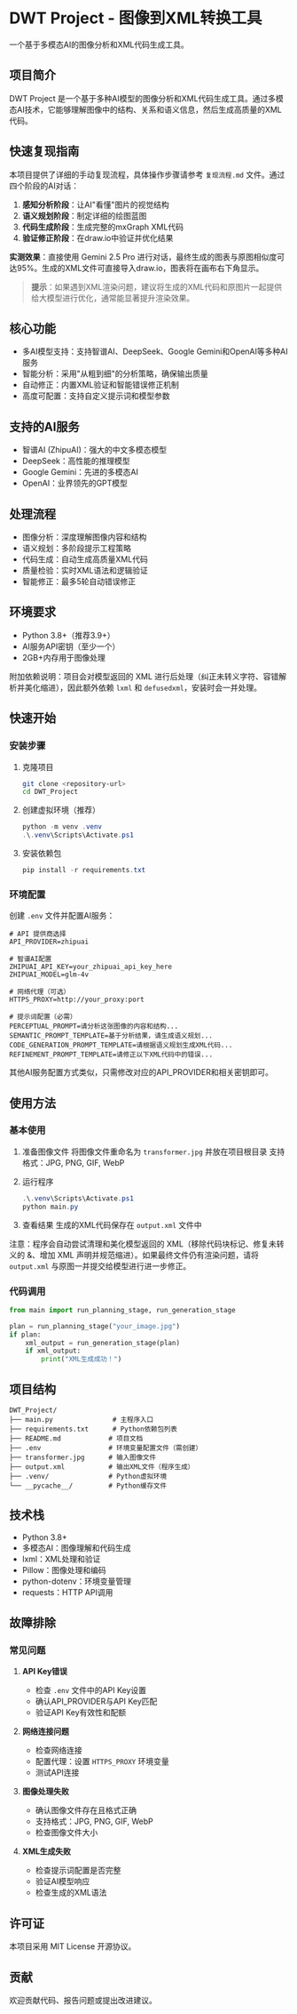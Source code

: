 # DWT Project - 图像到XML转换工具

一个基于多模态AI的图像分析和XML代码生成工具。

## 项目简介

DWT Project 是一个基于多种AI模型的图像分析和XML代码生成工具。通过多模态AI技术，它能够理解图像中的结构、关系和语义信息，然后生成高质量的XML代码。

## 快速复现指南

本项目提供了详细的手动复现流程，具体操作步骤请参考 `复现流程.md` 文件。通过四个阶段的AI对话：

1. **感知分析阶段**：让AI"看懂"图片的视觉结构
2. **语义规划阶段**：制定详细的绘图蓝图
3. **代码生成阶段**：生成完整的mxGraph XML代码
4. **验证修正阶段**：在draw.io中验证并优化结果

**实测效果**：直接使用 Gemini 2.5 Pro 进行对话，最终生成的图表与原图相似度可达95%。生成的XML文件可直接导入draw.io，图表将在画布右下角显示。

> **提示**：如果遇到XML渲染问题，建议将生成的XML代码和原图片一起提供给大模型进行优化，通常能显著提升渲染效果。

## 核心功能

- 多AI模型支持：支持智谱AI、DeepSeek、Google Gemini和OpenAI等多种AI服务
- 智能分析：采用"从粗到细"的分析策略，确保输出质量
- 自动修正：内置XML验证和智能错误修正机制
- 高度可配置：支持自定义提示词和模型参数

## 支持的AI服务

- 智谱AI (ZhipuAI)：强大的中文多模态模型
- DeepSeek：高性能的推理模型
- Google Gemini：先进的多模态AI
- OpenAI：业界领先的GPT模型

## 处理流程

- 图像分析：深度理解图像内容和结构
- 语义规划：多阶段提示工程策略
- 代码生成：自动生成高质量XML代码
- 质量检验：实时XML语法和逻辑验证
- 智能修正：最多5轮自动错误修正

## 环境要求

- Python 3.8+（推荐3.9+）
- AI服务API密钥（至少一个）
- 2GB+内存用于图像处理

附加依赖说明：项目会对模型返回的 XML 进行后处理（纠正未转义字符、容错解析并美化缩进），因此额外依赖 `lxml` 和 `defusedxml`，安装时会一并处理。

## 快速开始

### 安装步骤

1. 克隆项目
   ```bash
   git clone <repository-url>
   cd DWT_Project
   ```

2. 创建虚拟环境（推荐）
   ```powershell
   python -m venv .venv
   .\.venv\Scripts\Activate.ps1
   ```

3. 安装依赖包
   ```powershell
   pip install -r requirements.txt
   ```

### 环境配置

创建 `.env` 文件并配置AI服务：

```env
# API 提供商选择
API_PROVIDER=zhipuai

# 智谱AI配置
ZHIPUAI_API_KEY=your_zhipuai_api_key_here
ZHIPUAI_MODEL=glm-4v

# 网络代理（可选）
HTTPS_PROXY=http://your_proxy:port

# 提示词配置（必需）
PERCEPTUAL_PROMPT=请分析这张图像的内容和结构...
SEMANTIC_PROMPT_TEMPLATE=基于分析结果，请生成语义规划...
CODE_GENERATION_PROMPT_TEMPLATE=请根据语义规划生成XML代码...
REFINEMENT_PROMPT_TEMPLATE=请修正以下XML代码中的错误...
```

其他AI服务配置方式类似，只需修改对应的API_PROVIDER和相关密钥即可。

## 使用方法

### 基本使用

1. 准备图像文件
   将图像文件重命名为 `transformer.jpg` 并放在项目根目录
   支持格式：JPG, PNG, GIF, WebP

2. 运行程序
   ```powershell
   .\.venv\Scripts\Activate.ps1
   python main.py
   ```

3. 查看结果
   生成的XML代码保存在 `output.xml` 文件中

注意：程序会自动尝试清理和美化模型返回的 XML（移除代码块标记、修复未转义的 &、增加 XML 声明并规范缩进）。如果最终文件仍有渲染问题，请将 `output.xml` 与原图一并提交给模型进行进一步修正。

### 代码调用

```python
from main import run_planning_stage, run_generation_stage

plan = run_planning_stage("your_image.jpg")
if plan:
    xml_output = run_generation_stage(plan)
    if xml_output:
        print("XML生成成功！")
```

## 项目结构

```text
DWT_Project/
├── main.py               # 主程序入口
├── requirements.txt      # Python依赖包列表
├── README.md            # 项目文档
├── .env                 # 环境变量配置文件（需创建）
├── transformer.jpg      # 输入图像文件
├── output.xml           # 输出XML文件（程序生成）
├── .venv/               # Python虚拟环境
└── __pycache__/         # Python缓存文件
```

## 技术栈

- Python 3.8+
- 多模态AI：图像理解和代码生成
- lxml：XML处理和验证
- Pillow：图像处理和编码
- python-dotenv：环境变量管理
- requests：HTTP API调用

## 故障排除

### 常见问题

1. **API Key错误**
   - 检查 `.env` 文件中的API Key设置
   - 确认API_PROVIDER与API Key匹配
   - 验证API Key有效性和配额

2. **网络连接问题**
   - 检查网络连接
   - 配置代理：设置 `HTTPS_PROXY` 环境变量
   - 测试API连接

3. **图像处理失败**
   - 确认图像文件存在且格式正确
   - 支持格式：JPG, PNG, GIF, WebP
   - 检查图像文件大小

4. **XML生成失败**
   - 检查提示词配置是否完整
   - 验证AI模型响应
   - 检查生成的XML语法



## 许可证

本项目采用 MIT License 开源协议。

## 贡献

欢迎贡献代码、报告问题或提出改进建议。
